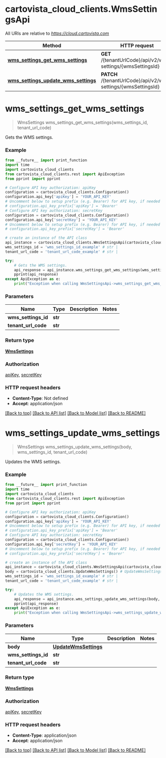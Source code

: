 # cartovista_cloud_clients.WmsSettingsApi

All URIs are relative to *https://cloud.cartovista.com*

Method | HTTP request | Description
------------- | ------------- | -------------
[**wms_settings_get_wms_settings**](WmsSettingsApi.md#wms_settings_get_wms_settings) | **GET** /{tenantUrlCode}/api/v2/wms-settings/{wmsSettingsId} | Gets the WMS settings.
[**wms_settings_update_wms_settings**](WmsSettingsApi.md#wms_settings_update_wms_settings) | **PATCH** /{tenantUrlCode}/api/v2/wms-settings/{wmsSettingsId} | Updates the WMS settings.

# **wms_settings_get_wms_settings**
> WmsSettings wms_settings_get_wms_settings(wms_settings_id, tenant_url_code)

Gets the WMS settings.

### Example
```python
from __future__ import print_function
import time
import cartovista_cloud_clients
from cartovista_cloud_clients.rest import ApiException
from pprint import pprint

# Configure API key authorization: apiKey
configuration = cartovista_cloud_clients.Configuration()
configuration.api_key['apiKey'] = 'YOUR_API_KEY'
# Uncomment below to setup prefix (e.g. Bearer) for API key, if needed
# configuration.api_key_prefix['apiKey'] = 'Bearer'
# Configure API key authorization: secretKey
configuration = cartovista_cloud_clients.Configuration()
configuration.api_key['secretKey'] = 'YOUR_API_KEY'
# Uncomment below to setup prefix (e.g. Bearer) for API key, if needed
# configuration.api_key_prefix['secretKey'] = 'Bearer'

# create an instance of the API class
api_instance = cartovista_cloud_clients.WmsSettingsApi(cartovista_cloud_clients.ApiClient(configuration))
wms_settings_id = 'wms_settings_id_example' # str | 
tenant_url_code = 'tenant_url_code_example' # str | 

try:
    # Gets the WMS settings.
    api_response = api_instance.wms_settings_get_wms_settings(wms_settings_id, tenant_url_code)
    pprint(api_response)
except ApiException as e:
    print("Exception when calling WmsSettingsApi->wms_settings_get_wms_settings: %s\n" % e)
```

### Parameters

Name | Type | Description  | Notes
------------- | ------------- | ------------- | -------------
 **wms_settings_id** | **str**|  | 
 **tenant_url_code** | **str**|  | 

### Return type

[**WmsSettings**](WmsSettings.md)

### Authorization

[apiKey](../README.md#apiKey), [secretKey](../README.md#secretKey)

### HTTP request headers

 - **Content-Type**: Not defined
 - **Accept**: application/json

[[Back to top]](#) [[Back to API list]](../README.md#documentation-for-api-endpoints) [[Back to Model list]](../README.md#documentation-for-models) [[Back to README]](../README.md)

# **wms_settings_update_wms_settings**
> WmsSettings wms_settings_update_wms_settings(body, wms_settings_id, tenant_url_code)

Updates the WMS settings.

### Example
```python
from __future__ import print_function
import time
import cartovista_cloud_clients
from cartovista_cloud_clients.rest import ApiException
from pprint import pprint

# Configure API key authorization: apiKey
configuration = cartovista_cloud_clients.Configuration()
configuration.api_key['apiKey'] = 'YOUR_API_KEY'
# Uncomment below to setup prefix (e.g. Bearer) for API key, if needed
# configuration.api_key_prefix['apiKey'] = 'Bearer'
# Configure API key authorization: secretKey
configuration = cartovista_cloud_clients.Configuration()
configuration.api_key['secretKey'] = 'YOUR_API_KEY'
# Uncomment below to setup prefix (e.g. Bearer) for API key, if needed
# configuration.api_key_prefix['secretKey'] = 'Bearer'

# create an instance of the API class
api_instance = cartovista_cloud_clients.WmsSettingsApi(cartovista_cloud_clients.ApiClient(configuration))
body = cartovista_cloud_clients.UpdateWmsSettings() # UpdateWmsSettings | 
wms_settings_id = 'wms_settings_id_example' # str | 
tenant_url_code = 'tenant_url_code_example' # str | 

try:
    # Updates the WMS settings.
    api_response = api_instance.wms_settings_update_wms_settings(body, wms_settings_id, tenant_url_code)
    pprint(api_response)
except ApiException as e:
    print("Exception when calling WmsSettingsApi->wms_settings_update_wms_settings: %s\n" % e)
```

### Parameters

Name | Type | Description  | Notes
------------- | ------------- | ------------- | -------------
 **body** | [**UpdateWmsSettings**](UpdateWmsSettings.md)|  | 
 **wms_settings_id** | **str**|  | 
 **tenant_url_code** | **str**|  | 

### Return type

[**WmsSettings**](WmsSettings.md)

### Authorization

[apiKey](../README.md#apiKey), [secretKey](../README.md#secretKey)

### HTTP request headers

 - **Content-Type**: application/json
 - **Accept**: application/json

[[Back to top]](#) [[Back to API list]](../README.md#documentation-for-api-endpoints) [[Back to Model list]](../README.md#documentation-for-models) [[Back to README]](../README.md)


